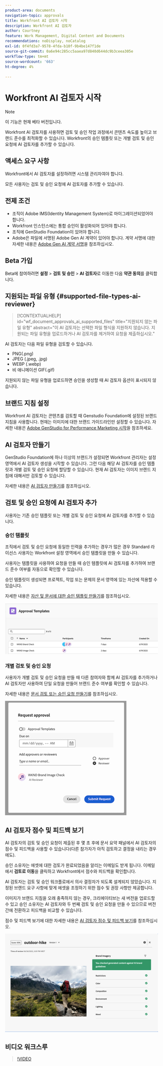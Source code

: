 ```yaml
---
product-area: documents
navigation-topic: approvals
title: Workfront AI 검토자 시작
description: Workfront AI 검토자
author: Courtney
feature: Work Management, Digital Content and Documents
recommendations: noDisplay, noCatalog
exl-id: 0f4fd3a7-9578-4fda-b10f-9b4be147f1de
source-git-commit: 0a6e94c285cc5aaea97d840d644dc9b3ceea305e
workflow-type: tm+mt
source-wordcount: '663'
ht-degree: 4%

---
```


# Workfront AI 검토자 시작

>[!NOTE]
>
>이 기능은 현재 베타 버전입니다.

Workfront AI 검토자를 사용하면 검토 및 승인 작업 과정에서 콘텐츠 속도를 높이고 브랜드 준수를 최적화할 수 있습니다. Workfront의 승인 템플릿 또는 개별 검토 및 승인 요청에 AI 검토자를 추가할 수 있습니다.

## 액세스 요구 사항

Workfront에서 AI 검토자를 설정하려면 시스템 관리자여야 합니다.

모든 사용자는 검토 및 승인 요청에 AI 검토자를 추가할 수 있습니다.


## 전제 조건

* 조직이 Adobe IMS(Identity Management System)로 마이그레이션되었어야 합니다.
* Workfront 인스턴스에는 통합 승인이 활성화되어 있어야 합니다.
* 조직에 GenStudio Foundation이 있어야 합니다.
* Adobe은 파일에 서명된 Adobe Gen AI 계약이 있어야 합니다.
계약 서명에 대한 자세한 내용은 [Adobe Gen AI 계약 서명](/help/quicksilver/workfront-basics/ai-assistant/ai-assistant-overview.md#sign-the-adobe-gen-ai-agreement)을 참조하십시오.

## Beta 가입

Beta에 참여하려면 **설정** > **검토 및 승인** > **AI 검토자**&#x200B;로 이동한 다음 **약관 동의**&#x200B;를 클릭합니다.


## 지원되는 파일 유형 {#supported-file-types-ai-reviewer}

>[!CONTEXTUALHELP]
>id="wf_document_approvals_ai_supported_files"
>title="지원되지 않는 파일 유형"
>abstract="이 AI 검토자는 선택한 파일 형식을 지원하지 않습니다. 지원되는 파일 유형을 업로드하거나 AI 검토자를 제거하여 요청을 제출하십시오."

AI 검토자는 다음 파일 유형을 검토할 수 있습니다.

* PNG(.png)
* JPEG (.jpeg, .jpg)
* WEBP (.webp)
* 비 애니메이션 GIF(.gif)

지원되지 않는 파일 유형을 업로드하면 승인을 생성할 때 AI 검토자 옵션이 표시되지 않습니다.

## 브랜드 지침 설정

Workfront AI 검토자는 콘텐츠를 검토할 때 Genstudio Foundation에 설정된 브랜드 지침을 사용합니다. 현재는 이미지에 대한 브랜드 가이드라인만 설정할 수 있습니다. 자세한 내용은 [Adobe GenStudio for Performance Marketing 시작](https://experienceleague.adobe.com/ko/docs/genstudio-for-performance-marketing/user-guide/get-started)을 참조하세요.


## AI 검토자 만들기

GenStudio Foundation에 하나 이상의 브랜드가 설정되면 Workfront 관리자는 설정 영역에서 AI 검토자 생성을 시작할 수 있습니다. 그런 다음 해당 AI 검토자를 승인 템플릿과 개별 검토 및 승인 요청에 할당할 수 있습니다. 현재 AI 검토자는 이미지 브랜드 지침에 대해서만 검토할 수 있습니다.

자세한 내용은 [AI 검토자 만들기](/help/quicksilver/review-and-approve-work/document-reviews-and-approvals/set-up-ai-reviewer.md)를 참조하십시오.

## 검토 및 승인 요청에 AI 검토자 추가

사용자는 기존 승인 템플릿 또는 개별 검토 및 승인 요청에 AI 검토자를 추가할 수 있습니다.

### 승인 템플릿

조직에서 검토 및 승인 요청에 동일한 인력을 추가하는 경우가 많은 경우 Standard 라이선스 사용자는 Workfront 설정 영역에서 승인 템플릿을 만들 수 있습니다.

사용자는 템플릿을 사용하여 요청을 만들 때 승인 템플릿에 AI 검토자를 추가하여 브랜드 준수 여부를 자동으로 확인할 수 있습니다.

승인 템플릿이 생성되면 프로젝트, 작업 또는 문제의 문서 영역에 있는 자산에 적용할 수 있습니다.

자세한 내용은 [자산 및 문서에 대한 승인 템플릿 만들기](/help/quicksilver/review-and-approve-work/document-reviews-and-approvals/manage-document-approvals/create-approval-template.md)를 참조하십시오.

![AI 검토자를 표시하는 템플릿 목록](assets/ai-review-templates.png)

### 개별 검토 및 승인 요청

사용자가 개별 검토 및 승인 요청을 만들 때 다른 참여자와 함께 AI 검토자를 추가하거나 AI 검토자만 사용하여 단일 요청을 만들어 브랜드 준수 여부를 확인할 수 있습니다.

자세한 내용은 [문서 검토 또는 승인 요청 만들기](/help/quicksilver/review-and-approve-work/document-reviews-and-approvals/manage-document-approvals/create-a-document-approval.md)를 참조하십시오.


![AI 검토자가 개별 승인 요청에 추가됨](assets/ad-ai-reviewer-to-request.png)

## AI 검토자 점수 및 피드백 보기

AI 검토자의 검토 및 승인 요청이 제출된 후 몇 초 후에 문서 요약 패널에서 AI 검토자의 점수 및 피드백을 사용할 수 있습니다(다른 참가자가 아직 검토하고 결정을 내리는 경우에도).

승인 소유자는 에셋에 대한 검토가 완료되었음을 알리는 이메일도 받게 됩니다. 이메일에서 **검토로 이동**&#x200B;을 클릭하고 Workfront에서 점수와 피드백을 확인합니다.

AI 검토자는 검토 및 승인 워크플로에서 의사 결정자가 되도록 설계되지 않았습니다. 지정된 브랜드 요구 사항에 맞게 에셋을 조정하기 위한 점수 및 권장 사항만 제공합니다.

이미지가 브랜드 지침을 오래 충족하지 않는 경우, 크리에이티브는 새 버전을 업로드할 수 있고 승인 소유자는 AI 검토자와 두 번째 검토 및 승인 요청을 만들 수 있으므로 버전 간에 전환하고 피드백을 비교할 수 있습니다.

점수 및 피드백 보기에 대한 자세한 내용은 [AI 검토자 점수 및 피드백 보기](/help/quicksilver/review-and-approve-work/document-reviews-and-approvals/view-ai-reviewer-feedback.md)를 참조하십시오.


![AI 검토자 피드백](assets/ai-reviewer-feedback.png)


## 비디오 워크스루

>[!VIDEO](https://video.tv.adobe.com/v/3470847/)